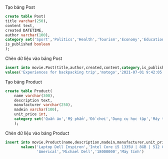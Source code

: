 Tạo bảng Post
```sql
create table Post(
title varchar(250), 
content text, 
created DATETIME, 
author varchar(100), 
category set('Sport','Politics','Health','Tourism','Economy','Education','Technology','Science'), 
is_published boolean 
);
```
Chèn dữ liệu vào bảng Post
```sql
insert into movie.Post(title,author,created,content,category,is_published)
values('Experiences for backpacking trip','motogo','2021-07-01 9:42:05','Buy cheap tickets now,Light luggage','Tourism',1);

```
<!-- ![Alt text](Post.png) -->

Tạo bảng Product
```sql
create table Product(
    name varchar(300),
    description text,
    manufacturer varchar(250),
    madein varchar(100),
    unit_price int,
    category set('Quần áo','Mỹ phẩm','Đồ chơi','Dụng cụ học tập','Máy tính','Di động','Điện tự dân dụng','Văn phòng')
    );
```

Chèn dữ liệu vào bảng Product
```sql
insert into movie.Product(name,description,madein,manufacturer,unit_price,category)
       values('Laptop Dell Inspiron','Intel Core i5 1335U | 8GB | 512 GB | 14 inch FHD',
              'Americal','Michael Dell','18000000','Máy tính')
```
<!-- ![Alt text](Product.png) -->
